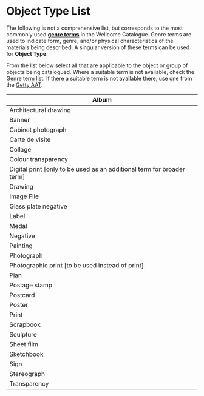 # Object Type List

The following is not a comprehensive list, but corresponds to the most commonly used [**genre terms**](https://wellcomelibrarylss.pbworks.com/w/page/68550039/Genres) in the Wellcome Catalogue. Genre terms are used to indicate form, genre, and/or physical characteristics of the materials being described. A singular version of these terms can be used for **Object Type**.&#x20;

From the list below select all that are applicable to the object or group of objects being catalogued. Where a suitable term is not available, check the [Genre term list](https://wellcomelibrarylss.pbworks.com/w/page/68550039/Genres). If there a suitable term is not available there, use one from the [Getty AAT](https://www.getty.edu/research/tools/vocabularies/aat/).&#x20;

| Album                                                                   |
| ----------------------------------------------------------------------- |
| Architectural drawing                                                   |
| Banner                                                                  |
| Cabinet photograph                                                      |
| Carte de visite                                                         |
| Collage                                                                 |
| Colour transparency                                                     |
| Digital print \[only to be used as an additional term for broader term] |
| Drawing                                                                 |
| Image File                                                              |
| Glass plate negative                                                    |
| Label                                                                   |
| Medal                                                                   |
| Negative                                                                |
| Painting                                                                |
| Photograph                                                              |
| Photographic print \[to be used instead of print]                       |
| Plan                                                                    |
| Postage stamp                                                           |
| Postcard                                                                |
| Poster                                                                  |
| Print                                                                   |
| Scrapbook                                                               |
| Sculpture                                                               |
| Sheet film                                                              |
| Sketchbook                                                              |
| Sign                                                                    |
| Stereograph                                                             |
| Transparency                                                            |

